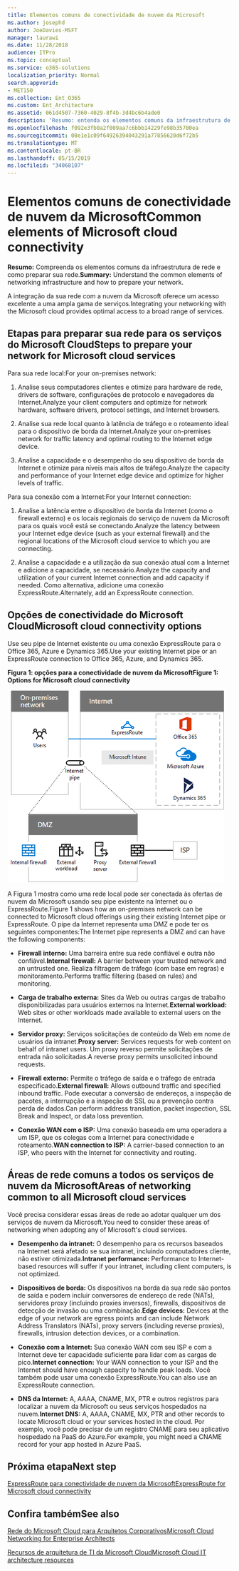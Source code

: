 ```yaml
---
title: Elementos comuns de conectividade de nuvem da Microsoft
ms.author: josephd
author: JoeDavies-MSFT
manager: laurawi
ms.date: 11/28/2018
audience: ITPro
ms.topic: conceptual
ms.service: o365-solutions
localization_priority: Normal
search.appverid:
- MET150
ms.collection: Ent_O365
ms.custom: Ent_Architecture
ms.assetid: 061d4507-7360-4029-8f4b-3d4bc6b4ade0
description: 'Resumo: entenda os elementos comuns da infraestrutura de rede e como preparar sua rede.'
ms.openlocfilehash: f092e3fb0a2f009aa7c6bbb14229fe98b35700ea
ms.sourcegitcommit: 08e1e1c09f64926394043291a77856620d6f72b5
ms.translationtype: MT
ms.contentlocale: pt-BR
ms.lasthandoff: 05/15/2019
ms.locfileid: "34068107"
---
```

# <a name="common-elements-of-microsoft-cloud-connectivity"></a><span data-ttu-id="05b36-103">Elementos comuns de conectividade de nuvem da Microsoft</span><span class="sxs-lookup"><span data-stu-id="05b36-103">Common elements of Microsoft cloud connectivity</span></span>

 <span data-ttu-id="05b36-104">**Resumo:** Compreenda os elementos comuns da infraestrutura de rede e como preparar sua rede.</span><span class="sxs-lookup"><span data-stu-id="05b36-104">**Summary:** Understand the common elements of networking infrastructure and how to prepare your network.</span></span>
  
<span data-ttu-id="05b36-105">A integração da sua rede com a nuvem da Microsoft oferece um acesso excelente a uma ampla gama de serviços.</span><span class="sxs-lookup"><span data-stu-id="05b36-105">Integrating your networking with the Microsoft cloud provides optimal access to a broad range of services.</span></span>
  
## <a name="steps-to-prepare-your-network-for-microsoft-cloud-services"></a><span data-ttu-id="05b36-106">Etapas para preparar sua rede para os serviços do Microsoft Cloud</span><span class="sxs-lookup"><span data-stu-id="05b36-106">Steps to prepare your network for Microsoft cloud services</span></span>
<span data-ttu-id="05b36-107"><a name="steps"> </a></span><span class="sxs-lookup"><span data-stu-id="05b36-107"></span></span>

<span data-ttu-id="05b36-108">Para sua rede local:</span><span class="sxs-lookup"><span data-stu-id="05b36-108">For your on-premises network:</span></span>
  
1. <span data-ttu-id="05b36-109">Analise seus computadores clientes e otimize para hardware de rede, drivers de software, configurações de protocolo e navegadores da Internet.</span><span class="sxs-lookup"><span data-stu-id="05b36-109">Analyze your client computers and optimize for network hardware, software drivers, protocol settings, and Internet browsers.</span></span>
    
2. <span data-ttu-id="05b36-110">Analise sua rede local quanto à latência de tráfego e o roteamento ideal para o dispositivo de borda da Internet.</span><span class="sxs-lookup"><span data-stu-id="05b36-110">Analyze your on-premises network for traffic latency and optimal routing to the Internet edge device.</span></span>
    
3. <span data-ttu-id="05b36-111">Analise a capacidade e o desempenho do seu dispositivo de borda da Internet e otimize para níveis mais altos de tráfego.</span><span class="sxs-lookup"><span data-stu-id="05b36-111">Analyze the capacity and performance of your Internet edge device and optimize for higher levels of traffic.</span></span>
    
<span data-ttu-id="05b36-112">Para sua conexão com a Internet:</span><span class="sxs-lookup"><span data-stu-id="05b36-112">For your Internet connection:</span></span>
  
1. <span data-ttu-id="05b36-113">Analise a latência entre o dispositivo de borda da Internet (como o firewall externo) e os locais regionais do serviço de nuvem da Microsoft para os quais você está se conectando.</span><span class="sxs-lookup"><span data-stu-id="05b36-113">Analyze the latency between your Internet edge device (such as your external firewall) and the regional locations of the Microsoft cloud service to which you are connecting.</span></span>
    
2. <span data-ttu-id="05b36-114">Analise a capacidade e a utilização da sua conexão atual com a Internet e adicione a capacidade, se necessário.</span><span class="sxs-lookup"><span data-stu-id="05b36-114">Analyze the capacity and utilization of your current Internet connection and add capacity if needed.</span></span> <span data-ttu-id="05b36-115">Como alternativa, adicione uma conexão ExpressRoute.</span><span class="sxs-lookup"><span data-stu-id="05b36-115">Alternately, add an ExpressRoute connection.</span></span>
    
## <a name="microsoft-cloud-connectivity-options"></a><span data-ttu-id="05b36-116">Opções de conectividade do Microsoft Cloud</span><span class="sxs-lookup"><span data-stu-id="05b36-116">Microsoft cloud connectivity options</span></span>
<span data-ttu-id="05b36-117"><a name="steps"> </a></span><span class="sxs-lookup"><span data-stu-id="05b36-117"></span></span>

<span data-ttu-id="05b36-118">Use seu pipe de Internet existente ou uma conexão ExpressRoute para o Office 365, Azure e Dynamics 365.</span><span class="sxs-lookup"><span data-stu-id="05b36-118">Use your existing Internet pipe or an ExpressRoute connection to Office 365, Azure, and Dynamics 365.</span></span>
  
<span data-ttu-id="05b36-119">**Figura 1: opções para a conectividade de nuvem da Microsoft**</span><span class="sxs-lookup"><span data-stu-id="05b36-119">**Figure 1: Options for Microsoft cloud connectivity**</span></span>

![Figura 1: opções para a conectividade de nuvem da Microsoft](media/Network-Poster/CommonElements.png)

  
<span data-ttu-id="05b36-121">A Figura 1 mostra como uma rede local pode ser conectada às ofertas de nuvem da Microsoft usando seu pipe existente na Internet ou o ExpressRoute.</span><span class="sxs-lookup"><span data-stu-id="05b36-121">Figure 1 shows how an on-premises network can be connected to Microsoft cloud offerings using their existing Internet pipe or ExpressRoute.</span></span> <span data-ttu-id="05b36-122">O pipe da Internet representa uma DMZ e pode ter os seguintes componentes:</span><span class="sxs-lookup"><span data-stu-id="05b36-122">The Internet pipe represents a DMZ and can have the following components:</span></span>
  
- <span data-ttu-id="05b36-123">**Firewall interno:** Uma barreira entre sua rede confiável e outra não confiável.</span><span class="sxs-lookup"><span data-stu-id="05b36-123">**Internal firewall:** A barrier between your trusted network and an untrusted one.</span></span> <span data-ttu-id="05b36-124">Realiza filtragem de tráfego (com base em regras) e monitoramento.</span><span class="sxs-lookup"><span data-stu-id="05b36-124">Performs traffic filtering (based on rules) and monitoring.</span></span>
    
- <span data-ttu-id="05b36-125">**Carga de trabalho externa:** Sites da Web ou outras cargas de trabalho disponibilizadas para usuários externos na Internet.</span><span class="sxs-lookup"><span data-stu-id="05b36-125">**External workload:** Web sites or other workloads made available to external users on the Internet.</span></span>
    
- <span data-ttu-id="05b36-126">**Servidor proxy:** Serviços solicitações de conteúdo da Web em nome de usuários da intranet.</span><span class="sxs-lookup"><span data-stu-id="05b36-126">**Proxy server:** Services requests for web content on behalf of intranet users.</span></span> <span data-ttu-id="05b36-127">Um proxy reverso permite solicitações de entrada não solicitadas.</span><span class="sxs-lookup"><span data-stu-id="05b36-127">A reverse proxy permits unsolicited inbound requests.</span></span>
    
- <span data-ttu-id="05b36-128">**Firewall externo:** Permite o tráfego de saída e o tráfego de entrada especificado.</span><span class="sxs-lookup"><span data-stu-id="05b36-128">**External firewall:** Allows outbound traffic and specified inbound traffic.</span></span> <span data-ttu-id="05b36-129">Pode executar a conversão de endereços, a inspeção de pacotes, a interrupção e a inspeção de SSL ou a prevenção contra perda de dados.</span><span class="sxs-lookup"><span data-stu-id="05b36-129">Can perform address translation, packet inspection, SSL Break and Inspect, or data loss prevention.</span></span>
    
- <span data-ttu-id="05b36-130">**Conexão WAN com o ISP:** Uma conexão baseada em uma operadora a um ISP, que os colegas com a Internet para conectividade e roteamento.</span><span class="sxs-lookup"><span data-stu-id="05b36-130">**WAN connection to ISP:** A carrier-based connection to an ISP, who peers with the Internet for connectivity and routing.</span></span>
    
## <a name="areas-of-networking-common-to-all-microsoft-cloud-services"></a><span data-ttu-id="05b36-131">Áreas de rede comuns a todos os serviços de nuvem da Microsoft</span><span class="sxs-lookup"><span data-stu-id="05b36-131">Areas of networking common to all Microsoft cloud services</span></span>
<span data-ttu-id="05b36-132"><a name="steps"> </a></span><span class="sxs-lookup"><span data-stu-id="05b36-132"></span></span>

<span data-ttu-id="05b36-133">Você precisa considerar essas áreas de rede ao adotar qualquer um dos serviços de nuvem da Microsoft.</span><span class="sxs-lookup"><span data-stu-id="05b36-133">You need to consider these areas of networking when adopting any of Microsoft's cloud services.</span></span>
  
- <span data-ttu-id="05b36-134">**Desempenho da intranet:** O desempenho para os recursos baseados na Internet será afetado se sua intranet, incluindo computadores cliente, não estiver otimizada.</span><span class="sxs-lookup"><span data-stu-id="05b36-134">**Intranet performance:** Performance to Internet-based resources will suffer if your intranet, including client computers, is not optimized.</span></span>
    
- <span data-ttu-id="05b36-135">**Dispositivos de borda:** Os dispositivos na borda da sua rede são pontos de saída e podem incluir conversores de endereço de rede (NATs), servidores proxy (incluindo proxies inversos), firewalls, dispositivos de detecção de invasão ou uma combinação.</span><span class="sxs-lookup"><span data-stu-id="05b36-135">**Edge devices:** Devices at the edge of your network are egress points and can include Network Address Translators (NATs), proxy servers (including reverse proxies), firewalls, intrusion detection devices, or a combination.</span></span>
    
- <span data-ttu-id="05b36-136">**Conexão com a Internet:** Sua conexão WAN com seu ISP e com a Internet deve ter capacidade suficiente para lidar com as cargas de pico.</span><span class="sxs-lookup"><span data-stu-id="05b36-136">**Internet connection:** Your WAN connection to your ISP and the Internet should have enough capacity to handle peak loads.</span></span> <span data-ttu-id="05b36-137">Você também pode usar uma conexão ExpressRoute.</span><span class="sxs-lookup"><span data-stu-id="05b36-137">You can also use an ExpressRoute connection.</span></span>
    
- <span data-ttu-id="05b36-138">**DNS da Internet:** A, AAAA, CNAME, MX, PTR e outros registros para localizar a nuvem da Microsoft ou seus serviços hospedados na nuvem.</span><span class="sxs-lookup"><span data-stu-id="05b36-138">**Internet DNS:** A, AAAA, CNAME, MX, PTR and other records to locate Microsoft cloud or your services hosted in the cloud.</span></span> <span data-ttu-id="05b36-139">Por exemplo, você pode precisar de um registro CNAME para seu aplicativo hospedado na PaaS do Azure.</span><span class="sxs-lookup"><span data-stu-id="05b36-139">For example, you might need a CNAME record for your app hosted in Azure PaaS.</span></span>
    

## <a name="next-step"></a><span data-ttu-id="05b36-140">Próxima etapa</span><span class="sxs-lookup"><span data-stu-id="05b36-140">Next step</span></span>

[<span data-ttu-id="05b36-141">ExpressRoute para conectividade de nuvem da Microsoft</span><span class="sxs-lookup"><span data-stu-id="05b36-141">ExpressRoute for Microsoft cloud connectivity</span></span>](expressroute-for-microsoft-cloud-connectivity.md)

## <a name="see-also"></a><span data-ttu-id="05b36-142">Confira também</span><span class="sxs-lookup"><span data-stu-id="05b36-142">See also</span></span>

<span data-ttu-id="05b36-143"><a name="steps"> </a></span><span class="sxs-lookup"><span data-stu-id="05b36-143"></span></span>

[<span data-ttu-id="05b36-144">Rede do Microsoft Cloud para Arquitetos Corporativos</span><span class="sxs-lookup"><span data-stu-id="05b36-144">Microsoft Cloud Networking for Enterprise Architects</span></span>](microsoft-cloud-networking-for-enterprise-architects.md)
  
[<span data-ttu-id="05b36-145">Recursos de arquitetura de TI da Microsoft Cloud</span><span class="sxs-lookup"><span data-stu-id="05b36-145">Microsoft Cloud IT architecture resources</span></span>](microsoft-cloud-it-architecture-resources.md)


